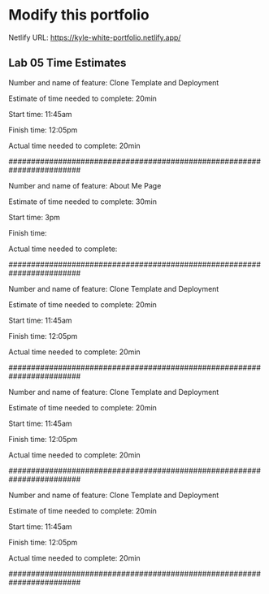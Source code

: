 # Modify this portfolio

Netlify URL: https://kyle-white-portfolio.netlify.app/

## Lab 05 Time Estimates

Number and name of feature: Clone Template and Deployment

Estimate of time needed to complete: 20min

Start time: 11:45am

Finish time: 12:05pm

Actual time needed to complete: 20min

########################################################################

Number and name of feature: About Me Page

Estimate of time needed to complete: 30min

Start time: 3pm

Finish time: 

Actual time needed to complete: 

########################################################################

Number and name of feature: Clone Template and Deployment

Estimate of time needed to complete: 20min

Start time: 11:45am

Finish time: 12:05pm

Actual time needed to complete: 20min

########################################################################

Number and name of feature: Clone Template and Deployment

Estimate of time needed to complete: 20min

Start time: 11:45am

Finish time: 12:05pm

Actual time needed to complete: 20min

########################################################################

Number and name of feature: Clone Template and Deployment

Estimate of time needed to complete: 20min

Start time: 11:45am

Finish time: 12:05pm

Actual time needed to complete: 20min

########################################################################
